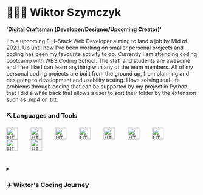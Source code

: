 # 👨🏽‍💻 Wiktor Szymczyk

**'Digital Craftsman (Developer/Designer/Upcoming Creator)'**

I'm a upcoming Full-Stack Web Developer aiming to land a job by Mid of 2023. Up until now I've been working on smaller personal projects and coding has been my favourite activity to do. Currently I am attending coding bootcamp with WBS Coding School. The staff and students are awesome and I feel like I can learn anything with any of the team members. All of my personal coding projects are built from the ground up, from planning and designing to development and usability testing. I love solving real-life problems through coding that can be supported by my project in Python that I did a while back that allows a user to sort their folder by the extension such as .mp4 or .txt.

### ⛏ Languages and Tools
<img align="center" alt="HTML" width="30px" style="padding-right:30px;" src="https://cdn.jsdelivr.net/gh/devicons/devicon/icons/html5/html5-original.svg" />
<img align="center" alt="HTML" width="30px" style="padding-right:30px;" src="https://cdn.jsdelivr.net/gh/devicons/devicon/icons/css3/css3-original.svg" />
<img align="center" alt="HTML" width="30px" style="padding-right:30px;" src="https://cdn.jsdelivr.net/gh/devicons/devicon/icons/javascript/javascript-original.svg" />
<img align="center" alt="HTML" width="30px" style="padding-right:30px;" src="https://cdn.jsdelivr.net/gh/devicons/devicon/icons/python/python-original.svg" />
<img align="center" alt="HTML" width="30px" style="padding-right:30px;" src="https://cdn.jsdelivr.net/gh/devicons/devicon/icons/sqlite/sqlite-original.svg" />
<img align="center" alt="HTML" width="30px" style="padding-right:30px;" src="https://cdn.jsdelivr.net/gh/devicons/devicon/icons/github/github-original.svg" />
<img align="center" alt="HTML" width="30px" style="padding-right:30px;" src="https://cdn.jsdelivr.net/gh/devicons/devicon/icons/chrome/chrome-original.svg" />
<img align="center" alt="HTML" width="30px" style="padding-right:30px;" src="https://cdn.jsdelivr.net/gh/devicons/devicon/icons/intellij/intellij-original.svg" />
<img align="center" alt="HTML" width="30px" style="padding-right:30px;" src="https://cdn.jsdelivr.net/gh/devicons/devicon/icons/visualstudio/visualstudio-plain.svg" />
<br>

#

<details>
    <summary><h3>✈️ Wiktor's Coding Journey</h3></summary>
    I started my coding journey in 2016. That was the year I came to United Kingdom and started attending Computer Science classes in Year 7. At the end of Year 8 I had an option of what subjects to choose for my GCSE courses. I have decided to roll with Computer Science classes disregarding my teachers comments that my English wasn't strong enough for this subject and I will struggle a lot. Since I didn't really taken that into heart and wanted to prove my teacher wrong I decided to roll with the subject and give it a go! I have to admit that it was a life changing decision and I'm glad that I have taken it as it allowed me to meet numbers of great people and get to know the insides of how computers work and what coding actually is. I have carried on with Computer Science for my A-Levels too achieving Grade B at the end of the Semester in 2022. After trying to get an apprenticeship and being declined many times within the 3 months I have decided to roll on with coding bootcamp that I'm attending now. I am living with a dream to become a Professional Web Developer in 2023, working for an amazing company. So let's see what the next months will bring! 
</details>